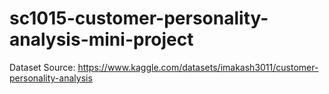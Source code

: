 # sc1015-customer-personality-analysis-mini-project

Dataset Source:
https://www.kaggle.com/datasets/imakash3011/customer-personality-analysis
